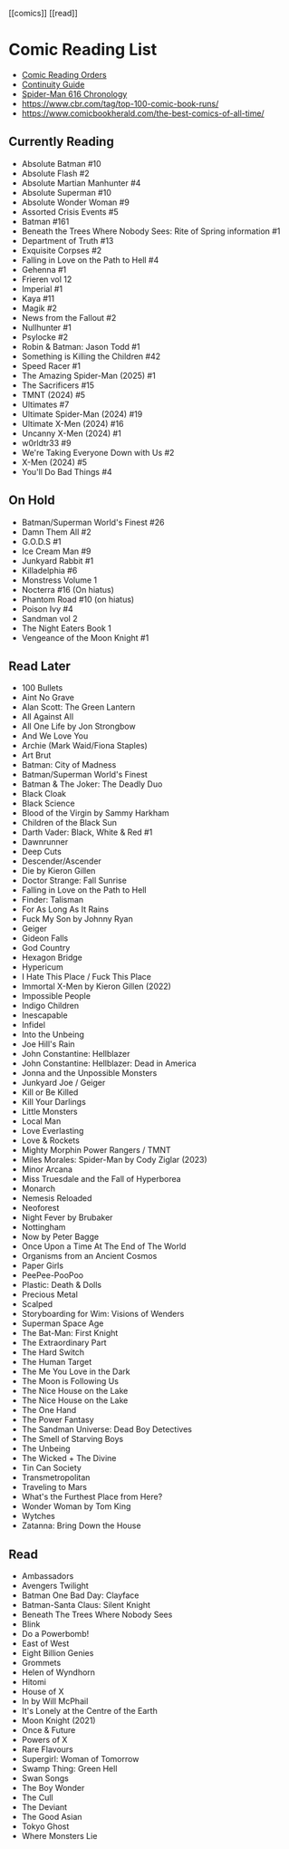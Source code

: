 [[comics]] [[read]]
# Comic Reading List
- [Comic Reading Orders](https://comicbookreadingorders.com/)
- [Continuity Guide](https://www.continuityguide.net)
- [Spider-Man 616 Chronology](https://docs.google.com/spreadsheets/d/1z_Ug8gASt3NFLDSXKn7-XOuPLhbemez55798BRL7t-k)
- https://www.cbr.com/tag/top-100-comic-book-runs/
- https://www.comicbookherald.com/the-best-comics-of-all-time/
## Currently Reading
- Absolute Batman #10
- Absolute Flash #2
- Absolute Martian Manhunter #4
- Absolute Superman #10
- Absolute Wonder Woman #9
- Assorted Crisis Events #5
- Batman #161
- Beneath the Trees Where Nobody Sees: Rite of Spring information #1
- Department of Truth #13
- Exquisite Corpses #2
- Falling in Love on the Path to Hell #4
- Gehenna #1
- Frieren vol 12
- Imperial #1
- Kaya #11
- Magik #2
- News from the Fallout #2
- Nullhunter #1
- Psylocke #2
- Robin & Batman: Jason Todd #1
- Something is Killing the Children #42
- Speed Racer #1
- The Amazing Spider-Man (2025) #1
- The Sacrificers #15
- TMNT (2024) #5
- Ultimates #7
- Ultimate Spider-Man (2024) #19
- Ultimate X-Men (2024) #16
- Uncanny X-Men (2024) #1
- w0rldtr33 #9
- We're Taking Everyone Down with Us #2
- X-Men (2024) #5
- You'll Do Bad Things #4
## On Hold
- Batman/Superman World's Finest #26
- Damn Them All #2
- G.O.D.S #1
- Ice Cream Man #9
- Junkyard Rabbit #1
- Killadelphia #6
- Monstress Volume 1
- Nocterra #16 (On hiatus)
- Phantom Road #10 (on hiatus)
- Poison Ivy #4
- Sandman vol 2
- The Night Eaters Book 1
- Vengeance of the Moon Knight #1
## Read Later
- 100 Bullets
- Aint No Grave
- Alan Scott: The Green Lantern
- All Against All
- All One Life by Jon Strongbow
- And We Love You
- Archie (Mark Waid/Fiona Staples)
- Art Brut
- Batman: City of Madness
- Batman/Superman World's Finest
- Batman & The Joker: The Deadly Duo
- Black Cloak
- Black Science
- Blood of the Virgin by Sammy Harkham
- Children of the Black Sun
- Darth Vader: Black, White & Red #1
- Dawnrunner
- Deep Cuts
- Descender/Ascender
- Die by Kieron Gillen
- Doctor Strange: Fall Sunrise
- Falling in Love on the Path to Hell
- Finder: Talisman
- For As Long As It Rains
- Fuck My Son by Johnny Ryan
- Geiger
- Gideon Falls
- God Country
- Hexagon Bridge
- Hypericum
- I Hate This Place / Fuck This Place
- Immortal X-Men by Kieron Gillen (2022)
- Impossible People
- Indigo Children
- Inescapable
- Infidel
- Into the Unbeing
- Joe Hill's Rain
- John Constantine: Hellblazer
- John Constantine: Hellblazer: Dead in America
- Jonna and the Unpossible Monsters
- Junkyard Joe / Geiger
- Kill or Be Killed
- Kill Your Darlings
- Little Monsters
- Local Man
- Love Everlasting
- Love & Rockets
- Mighty Morphin Power Rangers / TMNT
- Miles Morales: Spider-Man by Cody Ziglar (2023)
- Minor Arcana
- Miss Truesdale and the Fall of Hyperborea
- Monarch
- Nemesis Reloaded
- Neoforest
- Night Fever by Brubaker
- Nottingham
- Now by Peter Bagge
- Once Upon a Time At The End of The World
- Organisms from an Ancient Cosmos
- Paper Girls
- PeePee-PooPoo
- Plastic: Death & Dolls
- Precious Metal
- Scalped
- Storyboarding for Wim: Visions of Wenders
- Superman Space Age
- The Bat-Man: First Knight
- The Extraordinary Part
- The Hard Switch
- The Human Target
- The Me You Love in the Dark
- The Moon is Following Us
- The Nice House on the Lake
- The Nice House on the Lake
- The One Hand
- The Power Fantasy
- The Sandman Universe: Dead Boy Detectives
- The Smell of Starving Boys
- The Unbeing
- The Wicked + The Divine
- Tin Can Society
- Transmetropolitan
- Traveling to Mars
- What's the Furthest Place from Here?
- Wonder Woman by Tom King
- Wytches
- Zatanna: Bring Down the House
## Read
- Ambassadors
- Avengers Twilight
- Batman One Bad Day: Clayface
- Batman-Santa Claus: Silent Knight
- Beneath The Trees Where Nobody Sees
- Blink
- Do a Powerbomb!
- East of West
- Eight Billion Genies
- Grommets
- Helen of Wyndhorn
- Hitomi
- House of X
- In by Will McPhail
- It's Lonely at the Centre of the Earth
-  Moon Knight (2021)
- Once & Future
- Powers of X
- Rare Flavours
- Supergirl: Woman of Tomorrow
- Swamp Thing: Green Hell
- Swan Songs
- The Boy Wonder
- The Cull
- The Deviant
- The Good Asian
- Tokyo Ghost
- Where Monsters Lie